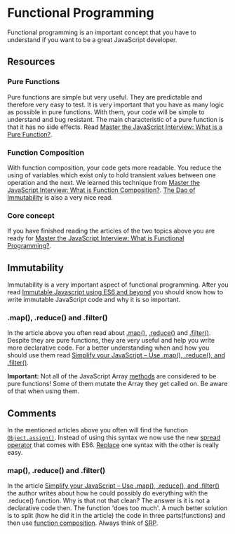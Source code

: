 # Functional Programming
Functional programming is an important concept that you have to understand if you want to be a great JavaScript developer.

## Resources
### Pure Functions
Pure functions are simple but very useful. They are predictable and therefore very easy to test. It is very important that you have as many logic as possible in pure functions. With them, your code will be simple to understand and bug resistant. The main characteristic of a pure function is that it has no side effects. Read [Master the JavaScript Interview: What is a Pure Function?](https://medium.com/javascript-scene/master-the-javascript-interview-what-is-a-pure-function-d1c076bec976).

### Function Composition
With function composition, your code gets more readable. You reduce the using of variables which exist only to hold transient values between one operation and the next. We learned this technique from [Master the JavaScript Interview: What is Function Composition?](https://medium.com/javascript-scene/master-the-javascript-interview-what-is-function-composition-20dfb109a1a0). [The Dao of Immutability](https://medium.com/javascript-scene/the-dao-of-immutability-9f91a70c88cd) is also a very nice read.

### Core concept
If you have finished reading the articles of the two topics above you are ready for [Master the JavaScript Interview: What is Functional Programming?](https://medium.com/javascript-scene/master-the-javascript-interview-what-is-functional-programming-7f218c68b3a0).

## Immutability
Immutability is a very important aspect of functional programming. After you read [
Immutable Javascript using ES6 and beyond](https://wecodetheweb.com/2016/02/12/immutable-javascript-using-es6-and-beyond/) you should know how to write immutable JavaScript code and why it is so important.

### .map(), .reduce() and .filter()
In the article above you often read about [.map()](https://developer.mozilla.org/en-US/docs/Web/JavaScript/Reference/Global_Objects/Array/map), [.reduce()](https://developer.mozilla.org/en-US/docs/Web/JavaScript/Reference/Global_Objects/Array/Reduce) and [.filter()](https://developer.mozilla.org/en-US/docs/Web/JavaScript/Reference/Global_Objects/Array/filter). Despite they are pure functions, they are very useful and help you write more declarative code. For a better understanding when and how you should use them read [Simplify your JavaScript – Use .map(), .reduce(), and .filter()](https://medium.com/poka-techblog/simplify-your-javascript-use-map-reduce-and-filter-bd02c593cc2d).

**Important:** Not all of the JavaScript Array [methods](https://developer.mozilla.org/en-US/docs/Web/JavaScript/Reference/Global_Objects/Array/prototype#Methods) are considered to be pure functions! Some of them mutate the Array they get called on. Be aware of that when using them.

## Comments
In the mentioned articles above you often will find the function [`Object.assign()`](https://developer.mozilla.org/de/docs/Web/JavaScript/Reference/Global_Objects/Object/assign). Instead of using this syntax we now use the new [spread operator](https://developer.mozilla.org/de/docs/Web/JavaScript/Reference/Operators/Spread_operator) that comes with ES6. [Replace](https://redux.js.org/recipes/using-object-spread-operator) one syntax with the other is really easy.

### map(), .reduce() and .filter()
In the article [Simplify your JavaScript – Use .map(), .reduce(), and .filter()](https://medium.com/poka-techblog/simplify-your-javascript-use-map-reduce-and-filter-bd02c593cc2d) the author writes about how he could possibly do everything with the .reduce() function. Why is that not that clean? The answer is it is not a declarative code then. The function 'does too much'. A much better solution is to split (how he did it in the article) the code in three parts(functions) and then use [function composition](#function-composition). Always think of [SRP](https://de.wikipedia.org/wiki/Single-Responsibility-Prinzip).
